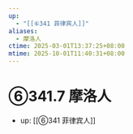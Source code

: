 ```yaml
---
up:
  - "[[⑥341 菲律宾人]]"
aliases:
  - 摩洛人
ctime: 2025-03-01T13:37:25+08:00
mtime: 2025-10-01T11:40:31+08:00
---
```


# ⑥341.7 摩洛人

- up: [[⑥341 菲律宾人]]
